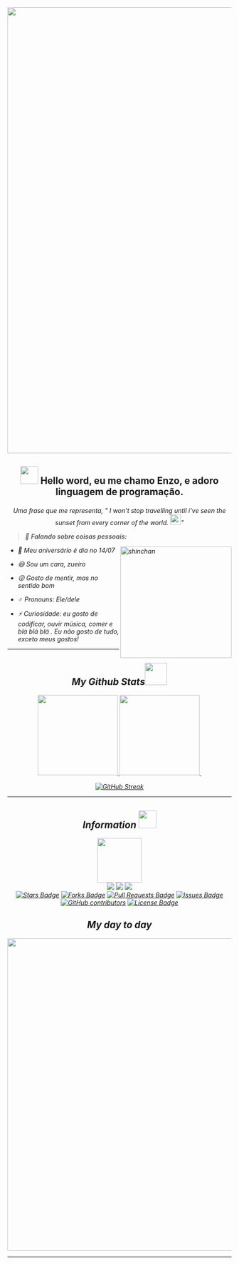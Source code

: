 <div align="center">
<img src="https://github.com/kitsunebishi/Wallpapers/blob/main/images/00016.png?raw=true" width="1000px" />
</div>


<h2 align="center">
 
 
<img src="https://cdn.discordapp.com/attachments/935213100448239626/944384722669289492/68747470733a2f2f632e74656e6f722e636f6d2f534e4c395f78685a6c396f41414141692f776176696e672d68616e642d6a6f79706978656c732e676966.gif" width="40px" /> Hello word, eu me chamo Enzo, e adoro linguagem de programação.
</h1>
 
 <p align="center">
  <em>
   Uma frase que me representa, " I won’t stop travelling until i’ve seen the sunset from every corner of the world. <img src="https://github.com/lostgirljourney/lostgirljourney/blob/master/assets/gifs/Earth.gif?raw=true" width="24px">" 
<em>
    </p>
 
   
   
> :pushpin: ***Falando sobre coisas pessoais:***

<img align="right" width=250px alt="shinchan" src="https://i.pinimg.com/originals/ab/0f/1a/ab0f1a69b2095aebe3c993f8b6c7ed9f.gif" />

- 🎉 Meu aniversário é dia no 14/07
 
- 😄 Sou um cara, zueiro

- 😜 Gosto de mentir, mas no sentido bom

- :male_sign:  Pronouns: Ele/dele

- ⚡ Curiosidade: eu gosto de codificar, ouvir música, comer e blá blá blá . Eu não gosto de tudo, exceto meus gostos!
 
 </div>
<div align="center"> 


<hr>
  
  
 ## My Github Stats<img src="https://media.giphy.com/media/VgCDAzcKvsR6OM0uWg/giphy.gif" width="50"> 
  <div align="center">
  <a href="https://github.com/Shaylly">
  <img height="180em" src="https://github-readme-stats.vercel.app/api?username=Shaylly&show_icons=true&theme=dark&include_all_commits=true&count_private=true"/>
   <img height="180em" src="https://github-readme-stats.vercel.app/api/top-langs/?username=rafaela&layout=compact&langs_count=7&theme=dark"/>
  <img height="[![GitHub Streak](https://github-readme-streak-stats.herokuapp.com/?user=Shaylly)](https://git.io/streak-stats)"/>
      </div>
      
  [![GitHub Streak](http://github-readme-streak-stats.herokuapp.com?user=Shaylly&theme=onedark_duo&hide_border=&date_format=%5BY.%5Dn.j)](https://git.io/streak-stats)

 <hr>
   
 <div align="center">
  
  ## Information <img src="https://github.com/lostgirljourney/lostgirljourney/blob/master/assets/gifs/Developer.gif?raw=true" width="40px" />
  
  <img src="https://img.wattpad.com/4b715e17d1dbefaab014bb94efa74aa5cd02cb13/68747470733a2f2f73332e616d617a6f6e6177732e636f6d2f776174747061642d6d656469612d736572766963652f53746f7279496d6167652f6a54313838702d58513058754d673d3d2d3939323036303931382e3136346535313735653130396631646533343538313036373838352e676966" width="100px" /> 

 
 
 <div align="center">
  <img src="https://badges.pufler.dev/visits/shaylly/shaylly"/> 
 <!-- <img src="https://badges.pufler.dev/years/shaylly"/> -->
 <img src="https://badges.pufler.dev/repos/shaylly"/>
 <img src="https://badges.pufler.dev/commits/monthly/shaylly" />

 <div align="center"> 
 <a href="https://github.com/shaylly/awesome-github-profile-readme/stargazers"><img src="https://img.shields.io/github/stars/shaylly/awesome-github-profile-readme" alt="Stars Badge"/></a>
<a href="https://github.com/shaylly/awesome-github-profile-readme/network/members"><img src="https://img.shields.io/github/forks/shaylly/awesome-github-profile-readme" alt="Forks Badge"/></a>
<a href="https://github.com/shaylly/awesome-github-profile-readme/pulls"><img src="https://img.shields.io/github/issues-pr/shaylly/awesome-github-profile-readme" alt="Pull Requests Badge"/></a>
<a href="https://github.com/shaylly/awesome-github-profile-readme/issues"><img src="https://img.shields.io/github/issues/shaylly/awesome-github-profile-readme" alt="Issues Badge"/></a>
<a href="https://github.com/shaylly/awesome-github-profile-readme/graphs/contributors"><img alt="GitHub contributors" src="https://img.shields.io/github/contributors/shaylly/awesome-github-profile-readme?color=2b9348"></a>
<a href="https://github.com/shaylly/awesome-github-profile-readme/blob/master/LICENSE"><img src="https://img.shields.io/github/license/abhisheknaiidu/awesome-github-profile-readme?color=2b9348" alt="License Badge"/></a>
  </div>
  
  
  
  
  
<div align="center">
 
 ## My day to day
 
<img src="https://cdn.discordapp.com/attachments/732337957876269098/944289953989423195/b27c19f211696e69b14c4cc1b0acaaed.gif" width="700px" />
 

 <hr>
 

